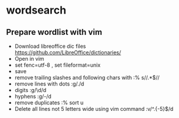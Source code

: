 # wordsearch

## Prepare wordlist with vim

* Download libreoffice dic files https://github.com/LibreOffice/dictionaries/
* Open in vim
* set fenc=utf-8 , set fileformat=unix
* save
* remove trailing slashes and following chars with :% s/\/.*$//
* remove lines with dots :g/\./d
* digits :g/\d/d 
* hyphens :g/-/d
* remove duplicates :% sort u
* Delete all lines not 5 letters wide using vim command :v/^.\{-5}$/d
